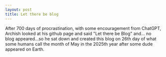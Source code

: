 ```yaml
---
layout: post
title: Let there be blog
---
```


After 700 days of procrastination, with some encouragement from ChatGPT, Archish looked at his github page and said "Let there be Blog" and... no blog appeared...so he sat down and created this blog on 26th day of what some humans call the month of May in the 2025th year after some dude appeared on Earth. 
